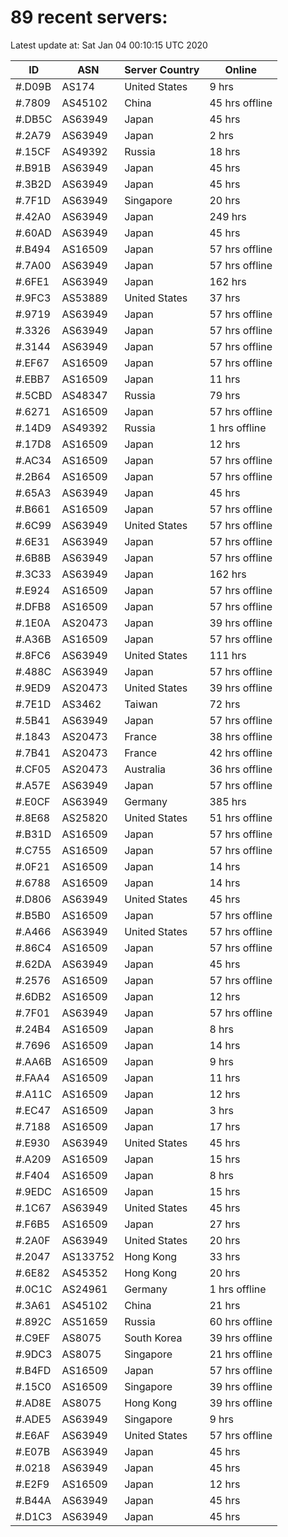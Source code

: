 # 89 recent servers:

Latest update at: Sat Jan 04 00:10:15 UTC 2020

| ID | ASN | Server Country | Online |
| -- | --- | -------------- | ------ |
| #.D09B | AS174 | United States | 9 hrs |
| #.7809 | AS45102 | China | 45 hrs offline |
| #.DB5C | AS63949 | Japan | 45 hrs |
| #.2A79 | AS63949 | Japan | 2 hrs |
| #.15CF | AS49392 | Russia | 18 hrs |
| #.B91B | AS63949 | Japan | 45 hrs |
| #.3B2D | AS63949 | Japan | 45 hrs |
| #.7F1D | AS63949 | Singapore | 20 hrs |
| #.42A0 | AS63949 | Japan | 249 hrs |
| #.60AD | AS63949 | Japan | 45 hrs |
| #.B494 | AS16509 | Japan | 57 hrs offline |
| #.7A00 | AS63949 | Japan | 57 hrs offline |
| #.6FE1 | AS63949 | Japan | 162 hrs |
| #.9FC3 | AS53889 | United States | 37 hrs |
| #.9719 | AS63949 | Japan | 57 hrs offline |
| #.3326 | AS63949 | Japan | 57 hrs offline |
| #.3144 | AS63949 | Japan | 57 hrs offline |
| #.EF67 | AS16509 | Japan | 57 hrs offline |
| #.EBB7 | AS16509 | Japan | 11 hrs |
| #.5CBD | AS48347 | Russia | 79 hrs |
| #.6271 | AS16509 | Japan | 57 hrs offline |
| #.14D9 | AS49392 | Russia | 1 hrs offline |
| #.17D8 | AS16509 | Japan | 12 hrs |
| #.AC34 | AS16509 | Japan | 57 hrs offline |
| #.2B64 | AS16509 | Japan | 57 hrs offline |
| #.65A3 | AS63949 | Japan | 45 hrs |
| #.B661 | AS16509 | Japan | 57 hrs offline |
| #.6C99 | AS63949 | United States | 57 hrs offline |
| #.6E31 | AS63949 | Japan | 57 hrs offline |
| #.6B8B | AS63949 | Japan | 57 hrs offline |
| #.3C33 | AS63949 | Japan | 162 hrs |
| #.E924 | AS16509 | Japan | 57 hrs offline |
| #.DFB8 | AS16509 | Japan | 57 hrs offline |
| #.1E0A | AS20473 | Japan | 39 hrs offline |
| #.A36B | AS16509 | Japan | 57 hrs offline |
| #.8FC6 | AS63949 | United States | 111 hrs |
| #.488C | AS63949 | Japan | 57 hrs offline |
| #.9ED9 | AS20473 | United States | 39 hrs offline |
| #.7E1D | AS3462 | Taiwan | 72 hrs |
| #.5B41 | AS63949 | Japan | 57 hrs offline |
| #.1843 | AS20473 | France | 38 hrs offline |
| #.7B41 | AS20473 | France | 42 hrs offline |
| #.CF05 | AS20473 | Australia | 36 hrs offline |
| #.A57E | AS63949 | Japan | 57 hrs offline |
| #.E0CF | AS63949 | Germany | 385 hrs |
| #.8E68 | AS25820 | United States | 51 hrs offline |
| #.B31D | AS16509 | Japan | 57 hrs offline |
| #.C755 | AS16509 | Japan | 57 hrs offline |
| #.0F21 | AS16509 | Japan | 14 hrs |
| #.6788 | AS16509 | Japan | 14 hrs |
| #.D806 | AS63949 | United States | 45 hrs |
| #.B5B0 | AS16509 | Japan | 57 hrs offline |
| #.A466 | AS63949 | United States | 57 hrs offline |
| #.86C4 | AS16509 | Japan | 57 hrs offline |
| #.62DA | AS63949 | Japan | 45 hrs |
| #.2576 | AS16509 | Japan | 57 hrs offline |
| #.6DB2 | AS16509 | Japan | 12 hrs |
| #.7F01 | AS63949 | Japan | 57 hrs offline |
| #.24B4 | AS16509 | Japan | 8 hrs |
| #.7696 | AS16509 | Japan | 14 hrs |
| #.AA6B | AS16509 | Japan | 9 hrs |
| #.FAA4 | AS16509 | Japan | 11 hrs |
| #.A11C | AS16509 | Japan | 12 hrs |
| #.EC47 | AS16509 | Japan | 3 hrs |
| #.7188 | AS16509 | Japan | 17 hrs |
| #.E930 | AS63949 | United States | 45 hrs |
| #.A209 | AS16509 | Japan | 15 hrs |
| #.F404 | AS16509 | Japan | 8 hrs |
| #.9EDC | AS16509 | Japan | 15 hrs |
| #.1C67 | AS63949 | United States | 45 hrs |
| #.F6B5 | AS16509 | Japan | 27 hrs |
| #.2A0F | AS63949 | United States | 20 hrs |
| #.2047 | AS133752 | Hong Kong | 33 hrs |
| #.6E82 | AS45352 | Hong Kong | 20 hrs |
| #.0C1C | AS24961 | Germany | 1 hrs offline |
| #.3A61 | AS45102 | China | 21 hrs |
| #.892C | AS51659 | Russia | 60 hrs offline |
| #.C9EF | AS8075 | South Korea | 39 hrs offline |
| #.9DC3 | AS8075 | Singapore | 21 hrs offline |
| #.B4FD | AS16509 | Japan | 57 hrs offline |
| #.15C0 | AS16509 | Singapore | 39 hrs offline |
| #.AD8E | AS8075 | Hong Kong | 39 hrs offline |
| #.ADE5 | AS63949 | Singapore | 9 hrs |
| #.E6AF | AS63949 | United States | 57 hrs offline |
| #.E07B | AS63949 | Japan | 45 hrs |
| #.0218 | AS63949 | Japan | 45 hrs |
| #.E2F9 | AS16509 | Japan | 12 hrs |
| #.B44A | AS63949 | Japan | 45 hrs |
| #.D1C3 | AS63949 | Japan | 45 hrs |

